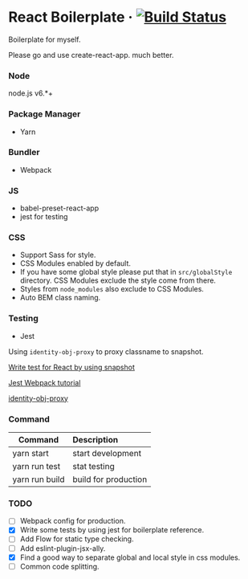 # React Boilerplate &middot; [![Build Status](https://travis-ci.org/SecretBase/react-boilerplate.svg?branch=master)](https://travis-ci.org/SecretBase/react-boilerplate)

Boilerplate for myself.

Please go and use create-react-app. much better.

### Node

node.js v6.\*+

### Package Manager

- Yarn

### Bundler

- Webpack

### JS

- babel-preset-react-app
- jest for testing

### CSS

- Support Sass for style.
- CSS Modules enabled by default.
- If you have some global style please put that in `src/globalStyle` directory. CSS Modules exclude the style come from there.
- Styles from `node_modules` also exclude to CSS Modules.
- Auto BEM class naming.

### Testing

- Jest

Using `identity-obj-proxy` to proxy classname to snapshot.

[Write test for React by using snapshot](http://facebook.github.io/jest/docs/tutorial-react.html#content)

[Jest Webpack tutorial](http://facebook.github.io/jest/docs/tutorial-webpack.html#content)

[identity-obj-proxy](https://github.com/keyanzhang/identity-obj-proxy)

### Command

| Command        | Description          |
|----------------|:---------------------|
| yarn start     | start development    |
| yarn run test  | stat testing         |
| yarn run build | build for production |

### TODO

- [ ] Webpack config for production.
- [x] Write some tests by using jest for boilerplate reference.
- [ ] Add Flow for static type checking.
- [ ] Add eslint-plugin-jsx-ally.
- [x] Find a good way to separate global and local style in css modules.
- [ ] Common code splitting.
